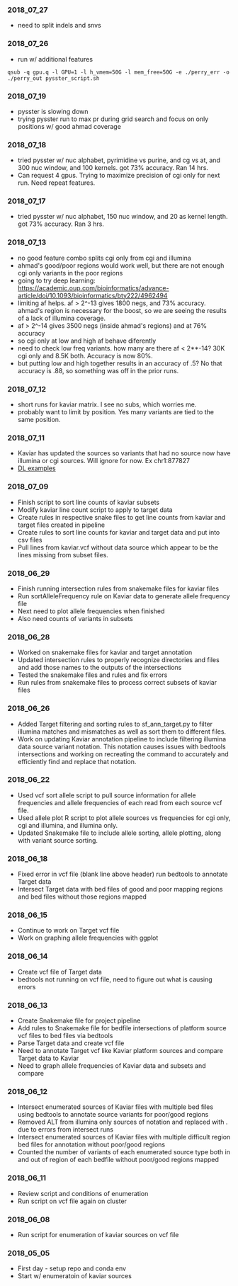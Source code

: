 ### 2018_07_27
* need to split indels and snvs

### 2018_07_26
* run w/ additional features
```
qsub -q gpu.q -l GPU=1 -l h_vmem=50G -l mem_free=50G -e ./perry_err -o ./perry_out pysster_script.sh
```

### 2018_07_19
* pysster is slowing down
* trying pysster run to max pr during grid search and focus on only positions w/ good ahmad coverage

### 2018_07_18
* tried pysster w/ nuc alphabet, pyrimidine vs purine, and cg vs at, and 300 nuc window, and 100 kernels. got 73% accuracy. Ran 14 hrs.
* Can request 4 gpus. Trying to maximize precision of cgi only for next run. Need repeat features.

### 2018_07_17
* tried pysster w/ nuc alphabet, 150 nuc window, and 20 as kernel length. got 73% accuracy. Ran 3 hrs.

### 2018_07_13
* no good feature combo splits cgi only from cgi and illumina
* ahmad's good/poor regions would work well, but there are not enough cgi only variants in the poor regions
* going to try deep learning: https://academic.oup.com/bioinformatics/advance-article/doi/10.1093/bioinformatics/bty222/4962494
* limiting af helps. af > 2^-13 gives 1800 negs, and 73% accuracy. ahmad's region is necessary for the boost, so we are seeing the results of a lack of illumina coverage.
* af > 2^-14 gives 3500 negs (inside ahmad's regions) and at 76% accuracy
* so cgi only at low and high af behave diferently
* need to check low freq variants. how many are there af < 2**-14? 30K cgi only and 8.5K both. Accuracy is now 80%.
* but putting low and high together results in an accuracy of .5? No that accuracy is .88, so something was off in the prior runs.

### 2018_07_12
* short runs for kaviar matrix. I see no subs, which worries me.
* probably want to limit by position. Yes many variants are tied to the same position.

### 2018_07_11
* Kaviar has updated the sources so variants that had no source now have illumina or cgi sources. Will ignore for now. Ex chr1:877827
* [DL examples](https://github.com/hussius/deeplearning-biology#genomics_variant-calling)

### 2018_07_09
* Finish script to sort line counts of kaviar subsets
* Modify kaviar line count script to apply to target data
* Create rules in respective snake files to get line counts from kaviar and target files created in pipeline
* Create rules to sort line counts for kaviar and target data and put into csv files
* Pull lines from kaviar.vcf without data source which appear to be the lines missing from subset files.

### 2018_06_29
* Finish running intersection rules from snakemake files for kaviar files
* Run sortAlleleFrequency rule on Kaviar data to generate allele frequency file
* Next need to plot allele frequencies when finished
* Also need counts of variants in subsets

### 2018_06_28
*  Worked on snakemake files for kaviar and target annotation
*  Updated intersection rules to properly recognize directories and files and add those names to the outputs of the intersections
*  Tested the snakemake files and rules and fix errors
*  Run rules from snakemake files to process correct subsets of kaviar files

### 2018_06_26
* Added Target filtering and sorting rules to sf_ann_target.py to filter illumina matches and mismatches as well as sort them to different files.
* Work on updating Kaviar annotation pipeline to include filtering illumina data source variant notation.  This notation causes issues with bedtools intersections and working on recreating the command to accurately and efficiently find and replace that notation.

### 2018_06_22
* Used vcf sort allele script to pull source information for allele frequencies and allele frequencies of each read from each source vcf file.
* Used allele plot R script to plot allele sources vs frequencies for cgi only, cgi and illumina, and illumina only.
* Updated Snakemake file to include allele sorting, allele plotting, along with variant source sorting.

### 2018_06_18
* Fixed error in vcf file (blank line above header) run bedtools to annotate Target data
* Intersect Target data with bed files of good and poor mapping regions and bed files without those regions mapped

### 2018_06_15
* Continue to work on Target vcf file
* Work on graphing allele frequencies with ggplot

### 2018_06_14
* Create vcf file of Target data
* bedtools not running on vcf file, need to figure out what is causing errors

### 2018_06_13
* Create Snakemake file for project pipeline
* Add rules to Snakemake file for bedfile intersections of platform source vcf files to bed files via bedtools
* Parse Target data and create vcf file
* Need to annotate Target vcf like Kaviar platform sources and compare Target data to Kaviar
* Need to graph allele frequencies of Kaviar data and subsets and compare

### 2018_06_12
* Intersect enumerated sources of Kaviar files with multiple bed files using bedtools to annotate source variants for poor/good regions
* Removed ALT from illumina only sources of notation <CNx> and replaced with . due to errors from intersect runs
* Intersect enumerated sources of Kaviar files with multiple difficult region bed files for annotation without poor/good regions 
* Counted the number of variants of each enumerated source type both in and out of region of each bedfile without poor/good regions mapped

### 2018_06_11
* Review script and conditions of enumeration
* Run script on vcf file again on cluster

### 2018_06_08
* Run script for enumeration of kaviar sources on vcf file

### 2018_05_05
* First day - setup repo and conda env
* Start w/ enumeratoin of kaviar sources
